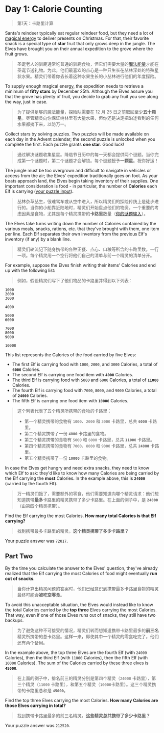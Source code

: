 # Day 1: Calorie Counting

> 第1天：卡路里计算

Santa's reindeer typically eat regular reindeer food, but they need a lot of [magical energy](https://adventofcode.com/2018/day/25) to deliver presents on Christmas. For that, their favorite snack is a special type of **star** fruit that only grows deep in the jungle. The Elves have brought you on their annual expedition to the grove where the fruit grows.

> 圣诞老人的驯鹿通常吃普通的驯鹿食物，但它们需要大量的[魔法能量](https://adventofcode.com/2018/day/25)才能在圣诞节送礼物。为此，他们最喜欢的点心是一种只生长在丛林深处的特殊星状水果。精灵们带着你去长着这种水果生长的小丛林进行他们的年度探险。

To supply enough magical energy, the expedition needs to retrieve a minimum of **fifty stars** by December 25th. Although the Elves assure you that the grove has plenty of fruit, you decide to grab any fruit you see along the way, just in case.

> 为了提供足够的魔法能量，探险队需要在 12 月 25 日之前取回至少**五十颗星**。尽管精灵向你保证树林里有大量水果，但你还是决定把沿途看到的任何水果都摘下来，以防万一。

Collect stars by solving puzzles. Two puzzles will be made available on each day in the Advent calendar; the second puzzle is unlocked when you complete the first. Each puzzle grants **one star**. Good luck!

> 通过解决谜题收集星星。降临节日历中的每一天都会提供两个谜题。当你完成第一个谜题时，第二个谜题才会解锁。每个谜题授予**一颗星**。祝你好运！

The jungle must be too overgrown and difficult to navigate in vehicles or access from the air; the Elves' expedition traditionally goes on foot. As your boats approach land, the Elves begin taking inventory of their supplies. One important consideration is food - in particular, the number of **Calories** each Elf is carrying ([your puzzle input](day01.txt)).

> 丛林杂草丛生，很难驾车或从空中进入，所以精灵们的探险传统上是徒步进行的。当你的小船靠近陆地时，精灵们开始盘点他们的物资。一个重要的考虑因素是食物，尤其是每个精灵携带的**卡路里**数量（[你的谜题输入](day01.txt)）。

The Elves take turns writing down the number of Calories contained by the various meals, snacks, rations, etc. that they've brought with them, one item per line. Each Elf separates their own inventory from the previous Elf's inventory (if any) by a blank line.

> 精灵们轮流记下随身携带的各种正餐、点心、口粮等所含的卡路里数，一行一项。每个精灵用一个空行将他们自己的清单与前一个精灵的清单分开。

For example, suppose the Elves finish writing their items' Calories and end up with the following list:

> 例如，假设精灵们写下了他们物品的卡路里并得到以下列表：

```
1000
2000
3000

4000

5000
6000

7000
8000
9000

10000
```

This list represents the Calories of the food carried by five Elves:

- The first Elf is carrying food with `1000`, `2000`, and `3000` Calories, a total of **`6000`** Calories.
- The second Elf is carrying one food item with **`4000`** Calories.
- The third Elf is carrying food with `5000` and `6000` Calories, a total of **`11000`** Calories.
- The fourth Elf is carrying food with `7000`, `8000`, and `9000` Calories, a total of **`24000`** Calories.
- The fifth Elf is carrying one food item with **`10000`** Calories.

> 这个列表代表了五个精灵所携带的食物的卡路里：
> 
> - 第一个精灵携带的食物有 `1000`、`2000` 和 `3000` 卡路里，总共 **`6000`** 卡路里。
> - 第二个精灵携带了一份 **`4000`** 卡路里的食物。
> - 第三个精灵携带的食物有 `5000` 和 `6000` 卡路里，总共 **`11000`** 卡路里。
> - 第四个精灵携带的食物有 `7000`、`8000` 和 `9000` 卡路里，总共 **`24000`** 卡路里。
> - 第五个精灵携带了一份 **`10000`** 卡路里的食物。

In case the Elves get hungry and need extra snacks, they need to know which Elf to ask: they'd like to know how many Calories are being carried by the Elf carrying the **most** Calories. In the example above, this is **`24000`** (carried by the fourth Elf).

> 万一精灵们饿了，需要额外的零食，他们需要知道向哪个精灵请求：他们想知道携带**最多**卡路里的精灵携带了多少卡路里。在上面的例子中，是 **`24000`**（由第四个精灵携带）。

Find the Elf carrying the most Calories. **How many total Calories is that Elf carrying?**

> 找到携带最多卡路里的精灵。**这个精灵携带了多少卡路里？**

Your puzzle answer was `72017`.

## Part Two

By the time you calculate the answer to the Elves' question, they've already realized that the Elf carrying the most Calories of food might eventually **run out of snacks**.

> 当你计算出精灵问题的答案时，他们已经意识到携带最多卡路里食物的精灵最终可能会**被吃空零食**。

To avoid this unacceptable situation, the Elves would instead like to know the total Calories carried by the **top three** Elves carrying the most Calories. That way, even if one of those Elves runs out of snacks, they still have two backups.

> 为了避免这种不可接受的情况，精灵们转而想知道携带卡路里最多的**前三名**精灵所携带的总卡路里。这样一来，即使其中一个精灵的零食吃完了，他们还有两个备用。

In the example above, the top three Elves are the fourth Elf (with `24000` Calories), then the third Elf (with `11000` Calories), then the fifth Elf (with `10000` Calories). The sum of the Calories carried by these three elves is **`45000`**.

> 在上面的例子中，排名前三的精灵分别是第四个精灵（`24000` 卡路里），第三个精灵（`11000` 卡路里），和第五个精灵（`10000`卡路里）。这三个精灵携带的卡路里总和是 **`45000`**。

Find the top three Elves carrying the most Calories. **How many Calories are those Elves carrying in total?**

> 找到携带卡路里最多的前三名精灵。**这些精灵总共携带了多少卡路里？**

Your puzzle answer was `212520`.
